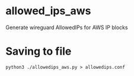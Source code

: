# allowed_ips_aws
Generate wireguard AllowedIPs for AWS IP blocks


# Saving to file
```
python3 ./allowedips_aws.py > allowedips.conf
```
